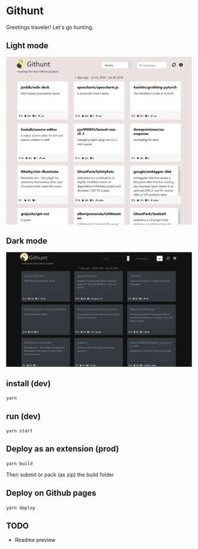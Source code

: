 # Githunt

Greetings traveler! Let's go hunting.

## Light mode

![screenshot](src/assets/img/screenshot_Githunt.png)

## Dark mode

![screenshot](src/assets/img/screenshot_Githunt_Dark.png)

## install (dev)
`yarn`

## run (dev)
`yarn start`

## Deploy as an extension (prod)
`yarn build`

Then submit or pack (as zip) the build folder

## Deploy on Github pages
`yarn deploy`

## TODO
- Readme preview

